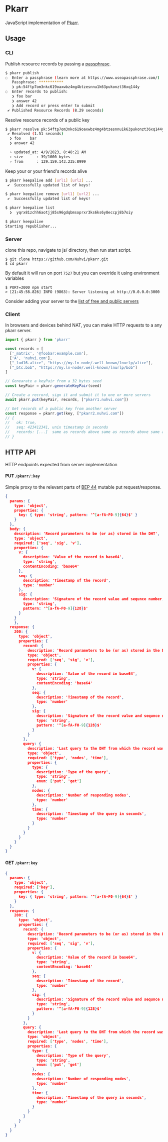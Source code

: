 # Pkarr

JavaScript implementation of [Pkarr](https://github.com/nuhvi/pkarr).

## Usage

### CLI 

Publish resource records by passing a [passphrase](https://www.useapassphrase.com/).

```bash
$ pkarr publish
◌  Enter a passphrase (learn more at https://www.useapassphrase.com/)
   Passphrase: ***********
   ❯ pk:54ftp7om3nkc619oaxwbz4mg4btzesnnu1k63pukonzt36xq144y
◌  Enter records to publish:
   ❯ foo bar
   ❯ answer 42
   ❯ Add record or press enter to submit
 ✔ Published Resource Records (8.29 seconds)
```

Resolve resource records of a public key

```bash
$ pkarr resolve pk:54ftp7om3nkc619oaxwbz4mg4btzesnnu1k63pukonzt36xq144y
 ✔ Resolved (1.51 seconds)
  ❯ foo    bar
  ❯ answer 42

  › updated_at: 4/9/2023, 8:48:21 AM
  › size      : 39/1000 bytes
  › from      : 129.159.143.235:8999
```

Keep your or your friend's records alive

```bash
$ pkarr keepalive add [url1] [url2] ...
 ✔  Successfully updated list of keys!

$ pkarr keepalive remove [url1] [url2] ...
 ✔  Successfully updated list of keys!

$ pkarr keepalive list
  ❯  yqrx81zchh6aotjj85s96gdqbmsoprxr3ks6ks6y8eccpj8b7oiy

$ pkarr keepalive
Starting republisher...
```

### Server

clone this repo, navigate to js/ directory, then run start script.

```
$ git clone https://github.com/Nuhvi/pkarr.git
$ cd pkarr
```

By default it will run on port `7527` but you can override it using environment variables

```
$ PORT=3000 npm start
> [21:45:58.826] INFO (9863): Server listening at http://0.0.0.0:3000
```

Consider adding your server to the [list of free and public servers](../servers.txt)

### Client 

In browsers and devices behind NAT, you can make HTTP requests to a any pkarr server.

```js
import { pkarr } from 'pkarr'

const records = [
  ['_matrix', '@foobar:example.com'],
  ['A', 'nuhvi.com'],
  ["_lud16.alice", "https://my.ln-node/.well-known/lnurlp/alice"],
  ["_btc.bob", "https://my.ln-node/.well-known/lnurlp/bob"]
]

// Genearate a keyPair from a 32 bytes seed
const keyPair = pkarr.generateKeyPair(seed)

// Create a recrord, sign it and submit it to one or more servers
await pkarr.put(keyPair, records, ["pkarr1.nuhvi.com"])

// Get records of a public key from another server
const response = pkarr.get(key, ["pkarr2.nuhvi.com"])
// { 
//   ok: true, 
//   seq: 423412341, unix timestamp in seconds
//   records: [...]  same as records above same as records above same as records above same as records above
// }
```

## HTTP API

HTTP endpoints expected from server implementation

#### PUT `/pkarr/:key`

Simple proxy to the relevant parts of [BEP 44](https://www.bittorrent.org/beps/bep_0044.html) mutable put request/response.

```json
{
  params: {
    type: 'object',
    properties: {
      key: { type: 'string', pattern: '^[a-fA-F0-9]{64}$' }
    }
  },
  body: {
    description: 'Record parameters to be (or as) stored in the DHT',
    type: 'object',
    required: ['seq', 'sig', 'v'],
    properties: {
      v: {
        description: 'Value of the record in base64',
        type: 'string',
        contentEncoding: 'base64'
      },
      seq: {
        description: 'Timestamp of the record',
        type: 'number'
      },
      sig: {
        description: 'Signature of the record value and sequnce number, in hex encoding',
        type: 'string',
        pattern: '^[a-fA-F0-9]{128}$'
      }
    }
    },
  response: {
    200: {
      type: 'object',
      properties: {
        record: {
          description: 'Record parameters to be (or as) stored in the DHT',
          type: 'object',
          required: ['seq', 'sig', 'v'],
          properties: {
            v: {
              description: 'Value of the record in base64',
              type: 'string',
              contentEncoding: 'base64'
            },
            seq: {
              description: 'Timestamp of the record',
              type: 'number'
            },
            sig: {
              description: 'Signature of the record value and sequnce number, in hex encoding',
              type: 'string',
              pattern: '^[a-fA-F0-9]{128}$'
            }
          }
        },
        query: {
          description: 'Last query to the DHT from which the record was retrieved or stored',
          type: 'object',
          required: ['type', 'nodes', 'time'],
          properties: {
            type: {
              description: 'Type of the query',
              type: 'string',
              enum: ['put', 'get']
            },
            nodes: {
              description: 'Number of responding nodes',
              type: 'number'
            },
            time: {
              description: 'Timestamp of the query in seconds',
              type: 'number'
            }
          }
        }
      }
    }
  }
}
```

#### GET `/pkarr:key`

```json
{
  params: {
    type: 'object',
    required: ['key'],
    properties: {
      key: { type: 'string', pattern: '^[a-fA-F0-9]{64}$' }
    }
  },
  response: {
    200: {
      type: 'object',
      properties: {
        record: {
          description: 'Record parameters to be (or as) stored in the DHT',
          type: 'object',
          required: ['seq', 'sig', 'v'],
          properties: {
            v: {
              description: 'Value of the record in base64',
              type: 'string',
              contentEncoding: 'base64'
            },
            seq: {
              description: 'Timestamp of the record',
              type: 'number'
            },
            sig: {
              description: 'Signature of the record value and sequnce number, in hex encoding',
              type: 'string',
              pattern: '^[a-fA-F0-9]{128}$'
            }
          }
        },
        query: {
          description: 'Last query to the DHT from which the record was retrieved or stored',
          type: 'object',
          required: ['type', 'nodes', 'time'],
          properties: {
            type: {
              description: 'Type of the query',
              type: 'string',
              enum: ['put', 'get']
            },
            nodes: {
              description: 'Number of responding nodes',
              type: 'number'
            },
            time: {
              description: 'Timestamp of the query in seconds',
              type: 'number'
            }
          }
        }
      }
    }
  }
}
```
